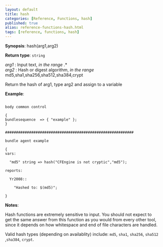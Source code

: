 ```yaml
---
layout: default
title: hash
categories: [Reference, Functions, hash]
published: true
alias: reference-functions-hash.html
tags: [reference, functions, hash]
---
```




**Synopsis**: hash(arg1,arg2) 

**Return type**: `string`

  
 *arg1* : Input text, *in the range* .\*   
 *arg2* : Hash or digest algorithm, *in the range*
md5,sha1,sha256,sha512,sha384,crypt   

Return the hash of arg1, type arg2 and assign to a variable

**Example**:  
   

```cf3

body common control

{
bundlesequence  => { "example" };
}

###########################################################

bundle agent example

{     
vars:

  "md5" string => hash("CFEngine is not cryptic","md5");

reports:

  Yr2008::

    "Hashed to: $(md5)";

}
```

**Notes**:  
   

Hash functions are extremely sensitive to input. You should not expect
to get the same answer from this function as you would from every other
tool, since it depends on how whitespace and end of file characters are
handled.

Valid hash types (depending on availablity) include: `md5`, `sha1`,
`sha256`, `sha512` ,`sha384`, `crypt`.
